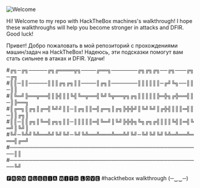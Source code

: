 ![Welcome](https://github.com/user-attachments/assets/1999e8d3-ed6b-486c-bbc4-920976049706)

Hi! Welcome to my repo with HackTheBox machines's walkthrough!
I hope these walkthroughs will help you become stronger in attacks and DFIR.
Good luck!

Привет! Добро пожаловать в мой репозиторий с прохождениями машин/задач на HackTheBox!
Надеюсь, эти подсказки помогут вам стать сильнее в атаках и DFIR.
Удачи!


#╔╗─╔╗─────╔╗╔════╦╗────╔══╗───────╔╗╔╗╔╗──╔╗───╔╗─╔╗
#║║─║║─────║║║╔╗╔╗║║────║╔╗║───────║║║║║║─╔╝╚╗──║║─║║
#║╚═╝╠══╦══╣║╠╣║║╚╣╚═╦══╣╚╝╚╦══╦╗╔╗║║║║║╠═╬╗╔╬══╣║─║╠══╗
#║╔═╗║╔╗║╔═╣╚╝╝║║─║╔╗║║═╣╔═╗║╔╗╠╬╬╝║╚╝╚╝║╔╬╣║║║═╣║─║║╔╗║
#║║─║║╔╗║╚═╣╔╗╗║║─║║║║║═╣╚═╝║╚╝╠╬╬╗╚╗╔╗╔╣║║║╚╣║═╣╚═╝║╚╝║
#╚╝─╚╩╝╚╩══╩╝╚╝╚╝─╚╝╚╩══╩═══╩══╩╝╚╝─╚╝╚╝╚╝╚╩═╩══╩═══╣╔═╝
#───────────────────────────────────────────────────║║
#───────────────────────────────────────────────────╚╝

🅵🆁🅾🅼 🆁🆄🆂🆂🅸🅰 🆆🅸🆃🅷 🅻🅾🆅🅴
#hackthebox walkthrough
(─‿‿─)
